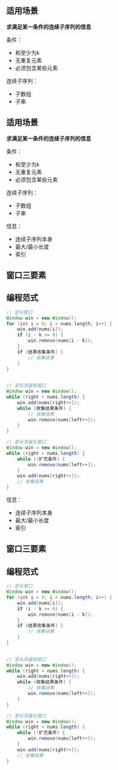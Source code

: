## 适用场景

**求满足某一条件的连续子序列的信息**  

条件：
- 和至少为k
- 无重复元素
- 必须包含某些元素

连续子序列：
- 子数组
- 子串
## 适用场景

**求满足某一条件的连续子序列的信息**  

条件：
- 和至少为k
- 无重复元素
- 必须包含某些元素

连续子序列：
- 子数组
- 子串

信息：
- 连续子序列本身
- 最大/最小长度
- 索引

## 窗口三要素


## 编程范式

```java
// 定长窗口
Window win = new Window();
for (int i = 0; i < nums.length; i++) {
    win.add(nums[i]);
    if (i - k >= 0) {
        win.remove(nums[i - k]);
    }
    if (结果收集条件) {
        // 收集结果
    }
}
 

// 变长求最短窗口
Window win = new Window();
while (right < nums.length) {
    win.add(nums[right++]);
    while (收集结果条件) {
        // 收集结果
        win.remove(nums[left++]);
    }
}

// 变长求最长窗口
Window win = new Window();
while (right < nums.length) {
    while (!扩充条件) {
        win.remove(nums[left++]);
    }
    win.add(nums[right++]);
    // 收集结果
}
```


信息：
- 连续子序列本身
- 最大/最小长度
- 索引

## 窗口三要素


## 编程范式

```java
// 定长窗口
Window win = new Window();
for (int i = 0; i < nums.length; i++) {
    win.add(nums[i]);
    if (i - k >= 0) {
        win.remove(nums[i - k]);
    }
    if (结果收集条件) {
        // 收集结果
    }
}
 

// 变长求最短窗口
Window win = new Window();
while (right < nums.length) {
    win.add(nums[right++]);
    while (收集结果条件) {
        // 收集结果
        win.remove(nums[left++]);
    }
}

// 变长求最长窗口
Window win = new Window();
while (right < nums.length) {
    while (!扩充条件) {
        win.remove(nums[left++]);
    }
    win.add(nums[right++]);
    // 收集结果
}
```

